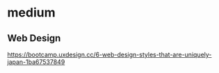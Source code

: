 # medium

## Web Design

https://bootcamp.uxdesign.cc/6-web-design-styles-that-are-uniquely-japan-1ba67537849
